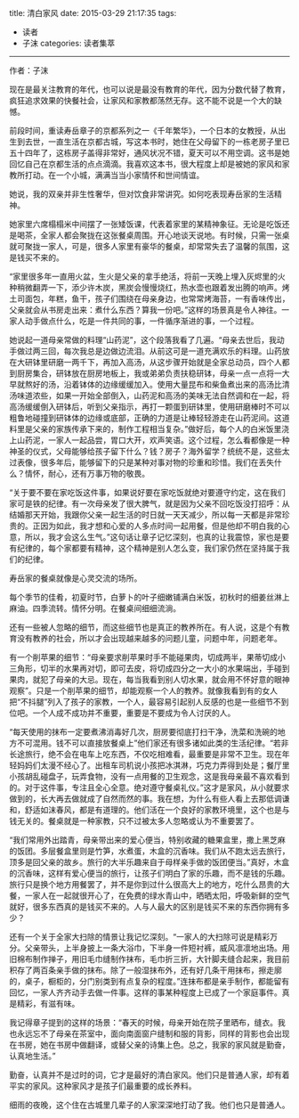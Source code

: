 title: 清白家风
date: 2015-03-29 21:17:35
tags: 
- 读者
- 子沫
categories: 读者集萃
---
作者：子沫

现在是最关注教育的年代，也可以说是最没有教育的年代，因为分数代替了教育，疯狂追求效果的快餐社会，让家风和家教都荡然无存。这不能不说是一个大的缺憾。

前段时间，重读寿岳章子的京都系列之一《千年繁华》，一个日本的女教授，从出生到去世，一直生活在京都古城，写这本书时，她住在父母留下的一栋老房子里已五十四年了，这栋房子盖得非常好，通风状况不错，夏天可以不用空调。这书是她回忆自己在京都生活的点点滴滴。我喜欢这本书，很大程度上却是被她的家风和家教所打动。在一个小城，满满当当小家情怀和世间情谊。

她说，我的双亲并非生性奢华，但对饮食非常讲究。如何吃表现寿岳家的生活精神。

她家里六席榻榻米中间摆了一张矮饭课，代表着家里的某精神象征。无论是吃饭还是喝茶，全家人都会聚拢在这张餐桌周围。开心地谈天说地。有时候，只需一张桌就可聚拢一家人，可是，很多人家里有豪华的餐桌，却常常失去了温馨的氛围，这是钱买不来的。
<!--more-->
“家里很多年一直用火盆，生火是父亲的拿手绝活，将前一天晚上埋入灰烬里的火种稍微翻弄一下，添少许木炭，黑炭会慢慢烧红，热水壶也跟着发出腾的响声。烤土司面包，年糕，鱼干，孩子们围绕在母亲身边，也常常烤海苔，一有香味传出，父亲就会从书房走出来：煮什么东西？算我一份吧。”这样的场景真是令人神往。一家人动手做点什么，吃是一件共同的事，一件循序渐进的事，一个过程。

她说起一道母亲常做的料理“山药泥”，这个段落我看了几遍。“母亲去世后，我动手做过两三回，每次我总是边做边流泪。从前这可是一道充满欢乐的料理。山药放在大研钵里研磨一两千下，再加入高汤，从这步骤开始就是全家总动员，四个人都到厨房集合，研钵放在厨房地板上，我或弟弟负责扶稳研钵，母亲一点一点将一大早就熬好的汤，沿着钵体的边缘缓缓加入。使用大量昆布和柴鱼煮出来的高汤比清汤味道浓些，如果一开始全部倒入，山药泥和高汤的美味无法自然调和在一起，将高汤缓缓倒入研钵后，听到父亲指示，再打一颗蛋到研钵里，使用研磨棒时不可以粗鲁地碰撞到研钵体的边缘或底部，正确的力道是让棒轻轻游走在山药泥间。这道料里是父亲的家族传承下来的，制作工程相当复杂。”做好后，每个人的白米饭里浇上山药泥，一家人一起品尝，胃口大开，欢声笑语。这个过程，怎么看都像是一种神圣的仪式，父母能够给孩子留下什么？钱？房子？海外留学？统统不是，这些太过表像，很多年后，能够留下的只是某种对事对物的珍重和珍惜。我们在丢失什么？情怀，耐心，还有万事万物的敬畏。

“关于要不要在家吃饭这件事，如果说好要在家吃饭就绝对要遵守约定，这在我们家可是铁的纪律。有一次母亲发了很大脾气，就是因为父亲不回吃饭没打招呼：从结婚那天开始，我跟你父亲一起生活的时日就一天天减少，所以每一天都是非常珍贵的。正因为如此，我才想和心爱的人多点时间一起用餐，但是他却不明白我的心意，所以，我才会这么生气。”这句话让章子记忆深刻，也真的让我震惊，家也是要有纪律的，每个家都要有精神，这个精神是别人怎么变，我们家仍然在坚持属于我们的纪律。

寿岳家的餐桌就像是心灵交流的场所。

每个季节的佳肴，初夏时节，白萝卜的叶子细嫩铺满白米饭，初秋时的细姜丝淋上麻油。四季流转。情怀分明。在餐桌间细细流淌。

还有一些被人忽略的细节，而这些细节也是真正的教养所在。有人说，这是个有教育没有教养的社会，所以才会出现越来越多的问题儿童，问题中年，问题老年。

有一个削苹果的细节：“母亲要求削苹果时手不能碰果肉，切成两半，果蒂切成小三角形，切半的水果再对切，即可去皮，将切成四分之一大小的水果端出，手碰到果肉，就犯了母亲的大忌。现在，每当我看到别人切水果，就会用不怀好意的眼神观察”。只是一个削苹果的细节，却能观察一个人的教养。就像我看到有的女人把“不抖腿”列入了孩子的家教，一个人，最容易引起别人反感的也是一些细节不到位吧。一个人成不成功并不重要，重要是不要成为令人讨厌的人。

“每天使用的抹布一定要煮沸消毒好几次，厨房要彻底打扫干净，洗菜和洗碗的地方不可混用。钱不可以直接放餐桌上”他们家还有很多诸如此类的生活纪律。“若非长途旅行，绝不会在电车上吃东西，不仅吃相难看，最重要是非常不卫生。现在年轻妈妈们太漫不经心了。出租车司机说小孩把冰淇淋，巧克力弄得到处是；餐厅里小孩胡乱碰盘子，玩弄食物，没有一点用餐的卫生观念，这是我母亲最不喜欢看到的。对于这件事，专注且全心全意。绝对遵守餐桌礼仪。”这才是家风，从小就要求做到的，长大再去做就成了自然而然的事。我在想，为什么有些人看上去那低调谦和，舒适如沫春风，都是有道理的。他们活在一个良好的家教环境里，这个也是与钱无关的。餐桌就是一种家教，只不过被太多人忽略或认为不重要罢了。

“我们常用外出踏青，母亲带出来的爱心便当，特别收藏的糖果盒里，撒上黑芝麻的饭团。多层餐盒里则是竹笋，水煮蛋，木盒的沉香味。我们从不跑太远去旅行，顶多是回父亲的故乡。旅行的大半乐趣来自于母样亲手做的饭团便当。”真好，木盒的沉香味，这样有爱心便当的旅行，让孩子们明白了家的乐趣，而不是钱的乐趣。旅行只是换个地方用餐罢了，并不是你到过什么很高大上的地方，吃什么昂贵的大餐，一家人在一起就很开心了，在免费的绿水青山中，晒晒太阳，呼吸新鲜的空气就好，很多东西真的是钱买不来的。人与人最大的区别是钱买不来的东西你拥有多少？

还有一个关于全家大扫除的情景让我记忆深刻。“一家人的大扫除可说是精彩万分。父亲带头，上半身披上一条大浴巾，下半身一件短衬裤，威风凛凛地出场。用旧棉布制作掸子，用旧毛巾缝制作抹布，毛巾折三折，大针脚夫缝合起来，我目前积存了两百条亲手做的抹布。除了一般湿抹布外，还有好几条干用抹布，擦走廓的，桌子，橱柜的，分门别类到有点复杂的程度。”连抹布都是亲手制作，都能留有回忆，一家人齐齐动手去做一件事。这样的事某种程度上已成了一个家庭事件。真是精彩，有滋有味。

我记得章子提到的这样的场景：“春天的时候，母亲开始在院子里晒布，缝衣。我也永远忘不了母亲在茶室中，面向南面窗户缝制和服的背影，同样的背影也会出现在书房，她在书房中做翻译，或替父亲的诗集上色。总之，我家的家风就是勤奋，认真地生活。”

勤奋，认真并不是过时的词，它才是最好的清白家风。他们只是普通人家，却有着平实的家风。这种家风才是孩子们最重要的成长养料。

细雨的夜晚，这个住在古城里几辈子的人家深深地打动了我。他们也只是普通人。
